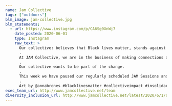 ```yaml
---
name: Jam Collective
tags: ["outdoors"]
blm_image: jam-collective.jpg
blm_statements:
  - url: https://www.instagram.com/p/CA6Sg0XnWj7
    date_posted: 2020-06-01
    type: Instagram
    raw_text: >
      Our collective: believes that Black lives matter, stands against racism and inequality, and wants to be part of the change.⁠
      .⁠
      At JAM Collective, we are in the business of making connections and strengthening relationships. Our job is to promote the clients we represent, working primarily behind the scenes. Today, we are stepping out to make a commitment to channel our frustration and sadness into impactful action. Moving forward, we will use our platforms and expertise to collectively support the voices of the unheard and amplify the rallying cries for justice and equality.⁠
      .⁠
      Our collective wants to be part of the change. ⁠
      .⁠
      This week we have paused our regularly scheduled JAM Sessions and our team has compiled resources to continue to educate ourselves as well as a list of organizations to support and voices to amplify. You can find those at the link in our bio.⁠
      .⁠
      Art by @annabrones #blacklivesmatter #collectiveimpact #insolidarity #amplifymelanatedvoices
exec_team_url: http://www.jamcollective.net/team
diversity_inclusion_url: http://www.jamcollective.net/latest/2020/6/1/a-place-to-start-anti-racism-resources-and-actions
---
```

